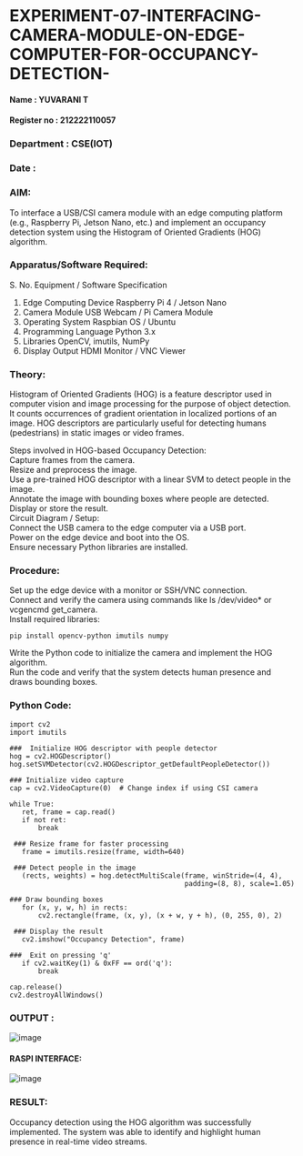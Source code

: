 # EXPERIMENT-07-INTERFACING-CAMERA-MODULE-ON-EDGE-COMPUTER-FOR-OCCUPANCY-DETECTION-

#### Name : YUVARANI T
#### Register no : 212222110057
### Department : CSE(IOT)
### Date :

### AIM:
To interface a USB/CSI camera module with an edge computing platform (e.g., Raspberry Pi, Jetson Nano, etc.) and implement an occupancy detection system using the Histogram of Oriented Gradients (HOG) algorithm.

### Apparatus/Software Required:

S. No.	Equipment / Software	Specification<br>
1.	Edge Computing Device	Raspberry Pi 4 / Jetson Nano<br>
2.	Camera Module	USB Webcam / Pi Camera Module<br>
3.	Operating System	Raspbian OS / Ubuntu<br>
4.	Programming Language	Python 3.x<br>
5.	Libraries	OpenCV, imutils, NumPy<br>
6.	Display Output	HDMI Monitor / VNC Viewer<br>

### Theory:
Histogram of Oriented Gradients (HOG) is a feature descriptor used in computer vision and image processing for the purpose of object detection. It counts occurrences of gradient orientation in localized portions of an image. HOG descriptors are particularly useful for detecting humans (pedestrians) in static images or video frames.

Steps involved in HOG-based Occupancy Detection:<br>
Capture frames from the camera.<br>
Resize and preprocess the image.<br>
Use a pre-trained HOG descriptor with a linear SVM to detect people in the image.<br>
Annotate the image with bounding boxes where people are detected.<br>
Display or store the result.<br>
Circuit Diagram / Setup:<br>
Connect the USB camera to the edge computer via a USB port.<br>
Power on the edge device and boot into the OS.<br>
Ensure necessary Python libraries are installed.<br>

### Procedure:
Set up the edge device with a monitor or SSH/VNC connection.<br>
Connect and verify the camera using commands like ls /dev/video* or vcgencmd get_camera.<br>
Install required libraries:<br>
```
pip install opencv-python imutils numpy
```
Write the Python code to initialize the camera and implement the HOG algorithm.<br>
Run the code and verify that the system detects human presence and draws bounding boxes.<br>

 ###  Python Code:
 ```
import cv2
import imutils

###  Initialize HOG descriptor with people detector
hog = cv2.HOGDescriptor()
hog.setSVMDetector(cv2.HOGDescriptor_getDefaultPeopleDetector())

### Initialize video capture
cap = cv2.VideoCapture(0)  # Change index if using CSI camera

while True:
    ret, frame = cap.read()
    if not ret:
        break

  ### Resize frame for faster processing
    frame = imutils.resize(frame, width=640)

  ### Detect people in the image
    (rects, weights) = hog.detectMultiScale(frame, winStride=(4, 4),
                                            padding=(8, 8), scale=1.05)

 ### Draw bounding boxes
    for (x, y, w, h) in rects:
        cv2.rectangle(frame, (x, y), (x + w, y + h), (0, 255, 0), 2)

  ### Display the result
    cv2.imshow("Occupancy Detection", frame)

###  Exit on pressing 'q'
    if cv2.waitKey(1) & 0xFF == ord('q'):
        break

cap.release()
cv2.destroyAllWindows()
```

### OUTPUT :

![image](https://github.com/user-attachments/assets/e74e10ee-f01f-46d8-bf18-ce3650d75aea)

#### RASPI INTERFACE:

![image](https://github.com/user-attachments/assets/3b52e859-8da8-41be-9ab6-83ab7bd0ff9a)

### RESULT:
Occupancy detection using the HOG algorithm was successfully implemented. The system was able to identify and highlight human presence in real-time video streams.

